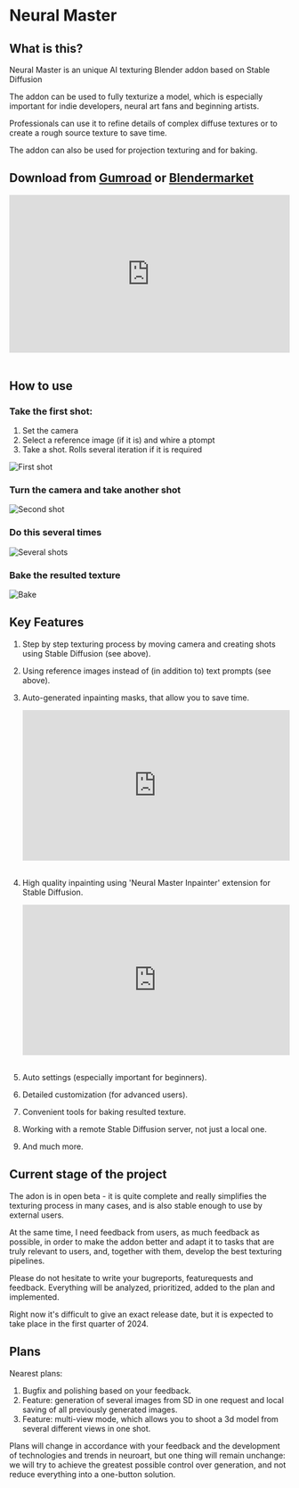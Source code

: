 # Neural Master

## What is this?

Neural Master is an unique AI texturing Blender addon based on Stable Diffusion

The addon can be used to fully texturize a model, which is especially important for indie developers, neural art fans and beginning artists.

Professionals can use it to refine details of complex diffuse textures or to create a rough source texture to save time.

The addon can also be used for projection texturing and for baking.

## **Download from [Gumroad](https://nmaster.gumroad.com/l/neuralmaster) or [Blendermarket](https://blendermarket.com/products/neuralmaster)** 

<div style="position: relative; padding-bottom: 56.25%; height: 0; overflow: hidden;">
  <iframe style="position: absolute; top: 0; left: 0; width: 100%; height: 100%;" 
          src="https://www.youtube.com/embed/LoVL5KHSW5Q"
          frameborder="0" 
          allow="accelerometer; autoplay; clipboard-write; encrypted-media; gyroscope; picture-in-picture" 
          allowfullscreen>
  </iframe>
</div>

<br>

## How to use

### Take the first shot:  
1. Set the camera  
2. Select a reference image (if it is) and whire a ptompt   
3. Take a shot. Rolls several iteration if it is required

![First shot](../gif/chest_first_shot.gif)

### Turn the camera and take another shot

![Second shot](../gif/chest_second_shot.gif)

### Do this several times

![Several shots](../gif/chest_several_shots.gif)

### Bake the resulted texture

![Bake](../gif/chest_fusion.gif)

## Key Features

1. Step by step texturing process by moving camera and creating shots using Stable Diffusion (see above).

2. Using reference images instead of (in addition to) text prompts (see above).

3. Auto-generated inpainting masks, that allow you to save time.
    <div style="position: relative; padding-bottom: 56.25%; height: 0; overflow: hidden;">
      <iframe style="position: absolute; top: 0; left: 0; width: 100%; height: 100%;" 
              src="https://www.youtube.com/embed/rRapGndqD-4"
              frameborder="0" 
              allow="accelerometer; autoplay; clipboard-write; encrypted-media; gyroscope; picture-in-picture" 
              allowfullscreen>
      </iframe>
    </div>
    <br>

4. High quality inpainting using 'Neural Master Inpainter' extension for Stable Diffusion.
    <div style="position: relative; padding-bottom: 56.25%; height: 0; overflow: hidden;">
      <iframe style="position: absolute; top: 0; left: 0; width: 100%; height: 100%;" 
              src="https://www.youtube.com/embed/Y2RMvgzrEc8"
              frameborder="0" 
              allow="accelerometer; autoplay; clipboard-write; encrypted-media; gyroscope; picture-in-picture" 
              allowfullscreen>
      </iframe>
    </div>
    <br>

5. Auto settings (especially important for beginners).

6. Detailed customization (for advanced users).

7. Convenient tools for baking resulted  texture.

8. Working with a remote Stable Diffusion server, not just a local one.

9. And much more.

## Current stage of the project

The adon is in open beta - it is quite complete and really simplifies the texturing process in many cases, and is also stable enough to use by external users.

At the same time, I need feedback from users, as much feedback as possible, in order to make the addon better and adapt it to tasks that are truly relevant to users, and, together with them, develop the best texturing pipelines.

Please do not hesitate to write your bugreports, featurequests and feedback. Everything will be analyzed, prioritized, added to the plan and implemented.

Right now it's difficult to give an exact release date, but it is expected to take place in the first quarter of 2024.

## Plans

Nearest plans:

1. Bugfix and polishing based on your feedback.
2. Feature: generation of several images from SD in one request and local saving of all previously generated images.
3. Feature: multi-view mode, which allows you to shoot a 3d model from several different views in one shot.

Plans will change in accordance with your feedback and the development of technologies and trends in neuroart, but one thing will remain unchange: we will try to achieve the greatest possible control over generation, and not reduce everything into a one-button solution.
